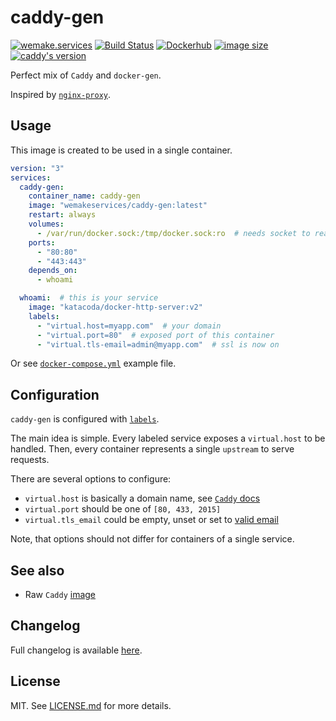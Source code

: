 # caddy-gen

[![wemake.services](https://img.shields.io/badge/style-wemake.services-green.svg?label=&logo=data%3Aimage%2Fpng%3Bbase64%2CiVBORw0KGgoAAAANSUhEUgAAABAAAAAQCAMAAAAoLQ9TAAAABGdBTUEAALGPC%2FxhBQAAAAFzUkdCAK7OHOkAAAAbUExURQAAAAAAAAAAAAAAAAAAAAAAAAAAAAAAAP%2F%2F%2F5TvxDIAAAAIdFJOUwAjRA8xXANAL%2Bv0SAAAADNJREFUGNNjYCAIOJjRBdBFWMkVQeGzcHAwksJnAPPZGOGAASzPzAEHEGVsLExQwE7YswCb7AFZSF3bbAAAAABJRU5ErkJggg%3D%3D)](http://wemake.services) [![Build Status](https://travis-ci.org/wemake-services/caddy-gen.svg?branch=master)](https://travis-ci.org/wemake-services/caddy-gen) [![Dockerhub](https://img.shields.io/docker/pulls/wemakeservices/caddy-gen.svg)](https://hub.docker.com/r/wemakeservices/caddy-gen/) [![image size](https://images.microbadger.com/badges/image/wemakeservices/caddy-gen.svg)](https://microbadger.com/images/wemakeservices/caddy-gen) [![caddy's version](https://img.shields.io/badge/version-0.10.9-blue.svg)](https://github.com/mholt/caddy/tree/v0.10.10)

Perfect mix of `Caddy` and `docker-gen`.

Inspired by [`nginx-proxy`](https://github.com/jwilder/nginx-proxy).


## Usage

This image is created to be used in a single container.

```yaml
version: "3"
services:
  caddy-gen:
    container_name: caddy-gen
    image: "wemakeservices/caddy-gen:latest"
    restart: always
    volumes:
      - /var/run/docker.sock:/tmp/docker.sock:ro  # needs socket to read event
    ports:
      - "80:80"
      - "443:443"
    depends_on:
      - whoami

  whoami:  # this is your service
    image: "katacoda/docker-http-server:v2"
    labels:
      - "virtual.host=myapp.com"  # your domain
      - "virtual.port=80"  # exposed port of this container
      - "virtual.tls-email=admin@myapp.com"  # ssl is now on
```

Or see [`docker-compose.yml`](https://github.com/wemake-services/caddy-gen/blob/master/docker-compose.yml) example file.


## Configuration

`caddy-gen` is configured with [`labels`](https://docs.docker.com/engine/userguide/labels-custom-metadata/).

The main idea is simple.
Every labeled service exposes a `virtual.host` to be handled.
Then, every container represents a single `upstream` to serve requests.

There are several options to configure:
- `virtual.host` is basically a domain name, see [`Caddy` docs](https://caddyserver.com/docs/proxy)
- `virtual.port` should be one of `[80, 433, 2015]`
- `virtual.tls_email` could be empty, unset or set to [valid email](https://caddyserver.com/docs/tls)

Note, that options should not differ for containers of a single service.


## See also

- Raw `Caddy` [image](https://github.com/wemake-services/caddy-docker)


## Changelog

Full changelog is available [here](https://github.com/wemake-services/caddy-gen/blob/master/CHANGELOG.md).


## License

MIT. See [LICENSE.md](https://github.com/wemake-services/caddy-gen/blob/master/LICENSE.md) for more details.

